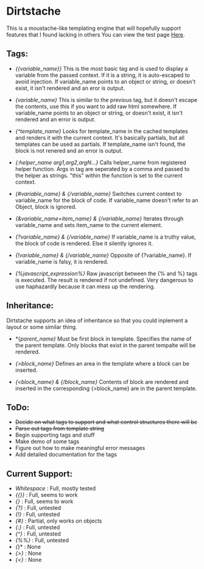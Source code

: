 Dirtstache
==========

This is a moustache-like templating engine that will hopefully support features that I found lacking in others
You can view the test page [Here](http://htmlpreview.github.com/?https://raw.github.com/RangerMauve/Dirtstache/master/test/test1.html).

Tags:
-----

-	*{{variable_name}}*
	This is the most basic tag and is used to display a variable from the passed context. If it is a string, it is auto-escaped to avoid injection. If variable_name points to an object or string, or doesn't exist, it isn't rendered and an eror is output.

-	*{variable_name}*
	This is similar to the previous tag, but it doesn't escape the contents, use this if you want to add raw html somewhere. If variable_name points to an object or string, or doesn't exist, it isn't rendered and an error is output.

-	*{^template_name}*
	Looks for template_name in the cached templates and renders it with the current context. It's basically partials, but all templates can be used as partials. If template_name isn't found, the block is not renered and an error is output.

-	*{:helper_name arg1,arg2,argN...}*
	Calls helper_name from registered helper function. Args in tag are seperated by a comma and passed to the helper as strings. "this" within the function is set to the current context.

-	*{#variable_name} & {/variable_name}*
	Switches current context to variable_name for the block of code. If variable_name doesn't refer to an Object, block is ignored.
	
-	*{&variable_name=item_name} & {/variable_name}*
	Iterates through variable_name and sets item_name to the current element.

-	*{?variable_name} & {/variable_name}*
	If variable_name is a truthy value, the block of code is rendered. Else it silently ignores it.

-	*{!variable_name} & {/variable_name}*
	Opposite of {?variable_name}. If variable_name is falsy, it is rendered.

-	*{%javascript_expression%}*
	Raw javascript between the {% and %} tags is executed. The result is rendered if not undefined. Very dangerous to use haphazardly because it can mess up the rendering.

Inheritance:
------------
Dirtstache supports an idea of inheritance so that you could inplement a layout or some similar thing.

-	*{*parent_name}*
	Must be first block in template. Specifies the name of the parent template. Only blocks that exist in the parent tempalte will be rendered.

-	*{>block_name}*
	Defines an area in the template where a block can be inserted.

-	*{<block_name} & {/block_name}*
	Contents of block are rendered and inserted in the corresponding {>block_name} are in the parent template. 

ToDo:
-----
- ~~Decide on what tags to support and what control structures there will be~~
- ~~Parse out tags from template string~~
- Begin supporting tags and stuff
- Make demo of some tags
- Figure out how to make meaningful error messages
- Add detailed documentation for the tags

Current Support:
----------------
- *Whitespace* : Full, mostly tested
- *{{}}* : Full, seems to work
- *{}* : Full, seems to work
- *{?}* : Full, untested
- *{!}* : Full, untested
- *{#}* : Partial, only works on objects
- *{:}* : Full, untested
- *{^}* : Full, untested
- *{%%}* : Full, untested
- *{*}* : None
- *{>}* : None
- *{<}* : None
